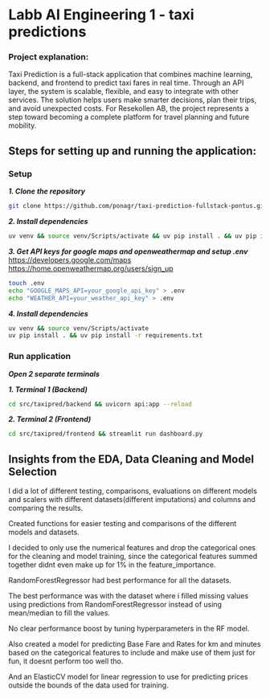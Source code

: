 # Labb AI Engineering 1 - taxi predictions

### Project explanation:
Taxi Prediction is a full-stack application that combines machine learning, backend, and frontend to predict taxi fares in real time. Through an API layer, the system is scalable, flexible, and easy to integrate with other services. The solution helps users make smarter decisions, plan their trips, and avoid unexpected costs. For Resekollen AB, the project represents a step toward becoming a complete platform for travel planning and future mobility.


## Steps for setting up and running the application:

### Setup
***1. Clone the repository***
```bash
git clone https://github.com/ponagr/taxi-prediction-fullstack-pontus.git
```

***2. Install dependencies***
```bash
uv venv && source venv/Scripts/activate && uv pip install . && uv pip install -r requirements.txt
```

***3. Get API keys for google maps and openweathermap and setup .env***    
https://developers.google.com/maps    
https://home.openweathermap.org/users/sign_up
```bash
touch .env
echo "GOOGLE_MAPS_API=your_google_api_key" > .env
echo "WEATHER_API=your_weather_api_key" > .env
```

***4. Install dependencies***
```bash
uv venv && source venv/Scripts/activate
uv pip install . && uv pip install -r requirements.txt
```

### Run application
***Open 2 separate terminals***

***1. Terminal 1 (Backend)***
```bash
cd src/taxipred/backend && uvicorn api:app --reload
```

***2. Terminal 2 (Frontend)***
```bash
cd src/taxipred/frontend && streamlit run dashboard.py
```

## Insights from the EDA, Data Cleaning and Model Selection

I did a lot of different testing, comparisons, evaluations on different models and scalers with different datasets(different imputations) and columns and comparing the results.

Created functions for easier testing and comparisons of the different models and datasets.

I decided to only use the numerical features and drop the categorical ones for the cleaning and model training, since the categorical features summed together didnt even make up for 1% in the feature_importance.

RandomForestRegressor had best performance for all the datasets.

The best performance was with the dataset where i filled missing values using predictions from RandomForestRegressor instead of using mean/median to fill the values.

No clear performance boost by tuning hyperparameters in the RF model.

Also created a model for predicting Base Fare and Rates for km and minutes based on the categorical features to include and make use of them just for fun, it doesnt perform too well tho.

And an ElasticCV model for linear regression to use for predicting prices outside the bounds of the data used for training.


